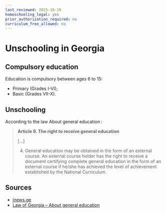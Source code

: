 ```yaml
---
last_reviewed: 2025-10-19
homeschooling_legal: yes
prior_authorization_required: no
curriculum_free_allowed: no
---
```

# Unschooling in Georgia

## Compulsory education

Education is compulsory between ages 6 to 15:
- Primary (Grades I-VI);
- Basic (Grades VII-X).

## Unschooling

According to the law About general education :

> **Article 9. The right to receive general education**
>
> […]
>
> 4. General education may be obtained in the form of an external course. An external course holder has the right to receive a document
> certifying complete general education in the form of an external course if he/she has achieved the level of achievement established by the
> National Curriculum.


## Sources

- [jnews.ge](https://jnews.ge/132411/)
- [Law of Georgia – About general education](https://natlex.ilo.org/dyn/natlex2/natlex2/files/download/117826/GEO-117826%20%28EN%29.pdf)
